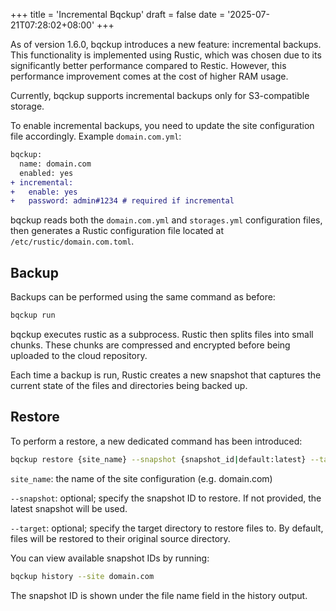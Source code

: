 +++
title = 'Incremental Bqckup'
draft = false
date = '2025-07-21T07:28:02+08:00'
+++

As of version 1.6.0, bqckup introduces a new feature: incremental backups. This functionality is implemented using Rustic, which was chosen due to its significantly better performance compared to Restic. However, this performance improvement comes at the cost of higher RAM usage.

Currently, bqckup supports incremental backups only for S3-compatible storage.

To enable incremental backups, you need to update the site configuration file accordingly.
Example `domain.com.yml`:

```diff
bqckup:
  name: domain.com
  enabled: yes
+ incremental:
+   enable: yes
+   password: admin#1234 # required if incremental
```

bqckup reads both the `domain.com.yml` and `storages.yml` configuration files, then generates a Rustic configuration file located at `/etc/rustic/domain.com.toml`.

## Backup

Backups can be performed using the same command as before:

```sh
bqckup run
```

bqckup executes rustic as a subprocess. Rustic then splits files into small chunks. These chunks are compressed and encrypted before being uploaded to the cloud repository.

Each time a backup is run, Rustic creates a new snapshot that captures the current state of the files and directories being backed up.

## Restore

To perform a restore, a new dedicated command has been introduced:

```sh
bqckup restore {site_name} --snapshot {snapshot_id|default:latest} --target {target_dir|default:directory_source}
```

`site_name`: the name of the site configuration (e.g. domain.com)

`--snapshot`: optional; specify the snapshot ID to restore. If not provided, the latest snapshot will be used.

`--target`: optional; specify the target directory to restore files to. By default, files will be restored to their original source directory.

You can view available snapshot IDs by running:

```sh
bqckup history --site domain.com
```

The snapshot ID is shown under the file name field in the history output.
